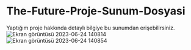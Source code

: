 # The-Future-Proje-Sunum-Dosyasi
Yaptığım proje hakkında detaylı bilgiye bu sunumdan erişebilirsiniz.
![Ekran görüntüsü 2023-06-24 140814](https://github.com/muharremosmantopakkaya/The-Future-Proje-Sunum-Dosyasi/assets/95377072/c23b8afb-bba8-4552-8086-c057a4441f90)
![Ekran görüntüsü 2023-06-24 140854](https://github.com/muharremosmantopakkaya/The-Future-Proje-Sunum-Dosyasi/assets/95377072/4b4bd1d9-74f7-4648-82f1-ef5b343c0f07)
